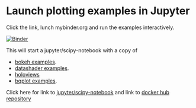 # Launch plotting examples in Jupyter

Click the link, lunch mybinder.org and run the examples interactively.

[![Binder](https://mybinder.org/badge.svg)](https://mybinder.org/v2/gh/tlinnet/jupyter_plot_examples/master)

This will start a jupyter/scipy-notebook with a copy of

* [bokeh examples](https://github.com/bokeh/bokeh/tree/master/examples).
* [datashader examples](https://github.com/bokeh/datashader/tree/master/examples).
* [holoviews](https://github.com/ioam/holoviews/tree/master/examples)
* [bqplot examples](https://github.com/bloomberg/bqplot/tree/master/examples).

Click here for link to [jupyter/scipy-notebook](https://github.com/jupyter/docker-stacks/tree/master/scipy-notebook) and link to [docker hub repository](https://hub.docker.com/r/jupyter/scipy-notebook/tags)